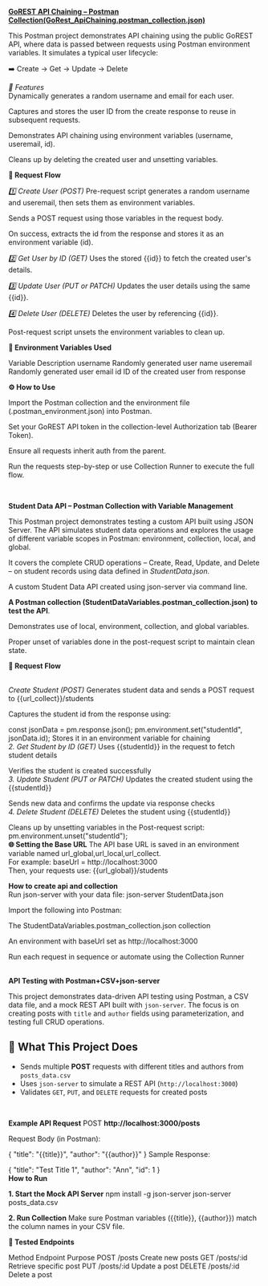 **<u>GoREST API Chaining – Postman Collection(GoRest_ApiChaining.postman_collection.json)</u>**<br>


This Postman project demonstrates API chaining using the public GoREST API, where data is passed between requests using Postman environment variables. It simulates a typical user lifecycle:

➡️ Create → Get → Update → Delete

*📌 Features*<br>
Dynamically generates a random username and email for each user.

Captures and stores the user ID from the create response to reuse in subsequent requests.

Demonstrates API chaining using environment variables (username, useremail, id).

Cleans up by deleting the created user and unsetting variables.

**🔄 Request Flow**



*1️⃣ Create User (POST)*
Pre-request script generates a random username and useremail, then sets them as environment variables.

Sends a POST request using those variables in the request body.

On success, extracts the id from the response and stores it as an environment variable (id).

*2️⃣ Get User by ID (GET)*
Uses the stored {{id}} to fetch the created user's details.

*3️⃣ Update User (PUT or PATCH)*
Updates the user details using the same {{id}}.

*4️⃣ Delete User (DELETE)*
Deletes the user by referencing {{id}}.

Post-request script unsets the environment variables to clean up.

**🧪 Environment Variables Used**<br>

Variable	Description
username	Randomly generated user name
useremail	Randomly generated user email
id	ID of the created user from response

**⚙️ How to Use**<br>

Import the Postman collection and the environment file (.postman_environment.json) into Postman.

Set your GoREST API token in the collection-level Authorization tab (Bearer Token).

Ensure all requests inherit auth from the parent.

Run the requests step-by-step or use Collection Runner to execute the full flow.


<br>



****Student Data API – Postman Collection with Variable Management****<br>

This Postman project demonstrates testing a custom API built using JSON Server. The API simulates student data operations and explores the usage of different variable scopes in Postman: environment, collection, local, and global.

It covers the complete CRUD operations – Create, Read, Update, and Delete – on student records using data defined in *StudentData.json.*

A custom Student Data API created using json-server via command line.<br>



**A Postman collection (StudentDataVariables.postman_collection.json) to test the API**.

Demonstrates use of local, environment, collection, and global variables.

Proper unset of variables done in the post-request script to maintain clean state.

**🔄 Request Flow**<br><br>

*Create Student (POST)*
Generates student data and sends a POST request to {{url_collect}}/students

Captures the student id from the response using:

const jsonData = pm.response.json();
pm.environment.set("studentId", jsonData.id);
Stores it in an environment variable for chaining
<br>
*2. Get Student by ID (GET)*
Uses {{studentId}} in the request to fetch student details

Verifies the student is created successfully
<br>
*3. Update Student (PUT or PATCH)*
Updates the created student using the {{studentId}}

Sends new data and confirms the update via response checks
<br>
*4. Delete Student (DELETE)*
Deletes the student using {{studentId}}

Cleans up by unsetting variables in the Post-request script:
pm.environment.unset("studentId");
<br>
**🌐 Setting the Base URL**
The API base URL is saved in an environment variable named url_global,url_local,url_collect.
<br>
For example:
baseUrl = http://localhost:3000
<br>
Then, your requests use:
{{url_global}}/students



**How to create api and collection**
<br>
Run json-server with your data file:
json-server StudentData.json

Import the following into Postman:

The StudentDataVariables.postman_collection.json collection

An environment with baseUrl set as http://localhost:3000

Run each request in sequence or automate using the Collection Runner


<br>**API Testing with Postman+CSV+json-server**

This project demonstrates data-driven API testing using Postman, a CSV data file, and a mock REST API built with `json-server`. The focus is on creating posts with `title` and `author` fields using parameterization, and testing full CRUD operations.

## 🚀 What This Project Does

- Sends multiple **POST** requests with different titles and authors from `posts_data.csv`
- Uses `json-server` to simulate a REST API (`http://localhost:3000`)
- Validates `GET`, `PUT`, and `DELETE` requests for created posts
  
<br>

**Example API Request**
POST **http://localhost:3000/posts**

Request Body (in Postman):

{
  "title": "{{title}}",
  "author": "{{author}}"
}
Sample Response:

{
  "title": "Test Title 1",
  "author": "Ann",
  "id": 1
}
<br>
**How to Run**
<br>

**1. Start the Mock API Server**
npm install -g json-server
json-server posts_data.csv
<br>

**2. Run Collection**
Make sure Postman variables ({{title}}, {{author}}) match the column names in your CSV file.
<br>

**🧩 Tested Endpoints**
<br>

Method	Endpoint	Purpose
POST	/posts	Create new posts
GET	/posts/:id	Retrieve specific post
PUT	/posts/:id	Update a post
DELETE	/posts/:id	Delete a post
